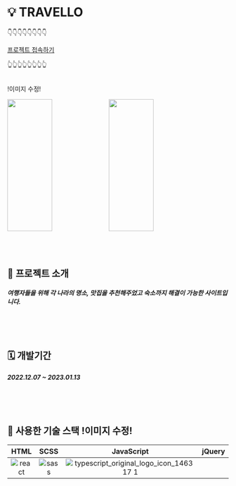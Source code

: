 # 💡 TRAVELLO

👇👇👇👇👇👇👇👇

[프로젝트 접속하기](https://jumpjoong.github.io/TRAVELLO/)


👆👆👆👆👆👆👆👆

<br/> !이미지 수정!

<img src="https://user-images.githubusercontent.com/100519998/227865873-66dfd20f-2f12-4182-a03d-8bc6e6f61611.png" width ="45%" height="300px"> <img src="https://user-images.githubusercontent.com/100519998/227868077-64f0293b-43ae-4dba-b022-1c5b556c7eab.png" width ="45%" height="300px">

<br/>
<br/>


## 📌 프로젝트 소개

<h5>여행자들을 위해 각 나라의 명소, 맛집을 추천해주었고 숙소까지 해결이 가능한 사이트입니다.

<br/>
<br/>
<br/>
<br/>
<br/>

## 🗓️ 개발기간
<h5>2022.12.07 ~ 2023.01.13

<br/>
<br/>
<br/>
<br/>
<br/>


## 📍 사용한 기술 스택 !이미지 수정!
| HTML | SCSS | JavaScript | jQuery |
|:---:|:---:|:---:|:---:|
| ![react](https://user-images.githubusercontent.com/100519998/227874284-72192c04-3f8b-4ae7-94d8-de30a043166a.svg)| ![sass](https://user-images.githubusercontent.com/100519998/227877981-7552edea-b3d7-401b-9500-468e56285567.svg) | ![typescript_original_logo_icon_146317 1](https://user-images.githubusercontent.com/100519998/236756423-b93db12f-fd51-4772-b12c-67a088561f59.svg)




<br/>
<br/>

